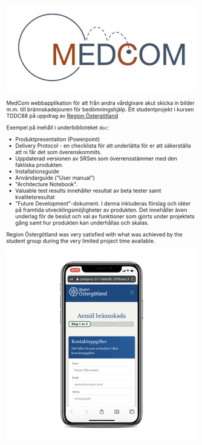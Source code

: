 ![](https://github.com/regionostergotland/MedCom-TDDC88/blob/front-end/doc/MedCom-logo.png?raw=true)

MedCom webbapplikation för att från andra vårdgivare akut skicka in bilder m.m. till brännskadejouren för bedömningshjälp.
Ett studentprojekt i kursen TDDC88 på uppdrag av [Region Östergötland](https://www.regionostergotland.se/)

Exempel på inehåll i underbiblioteket `doc`:
 * Produktpresentation (Powerpoint)
 * Delivery Protocol - en checklista för att underlätta för er att säkerställa att ni får det som överenskommits.
 * Uppdaterad versionen av SRSen som överrensstämmer med den faktiska produkten. 
 * Installationsguide
 * Användarguide ("User manual") 
 * "Architecture Notebook".
 * Valuable test results innehåller resultat av beta tester samt kvalitetsresultat
 * "Future Development"-dokument. I denna inkluderas förslag och idéer på framtida utvecklingsmöjligheter av produkten. Det innehåller även underlag för de beslut och val av funktioner som gjorts under projektets gång samt hur produkten kan underhållas och skalas.

Region Östergötland was very satisfied with what was achieved by the student group during the very limited project time available.

![](https://github.com/regionostergotland/MedCom-TDDC88/blob/front-end/doc/MedCom-screenshot.png?raw=true)
